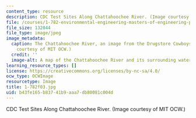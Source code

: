 ```yaml
---
content_type: resource
description: CDC Test Sites Along Chattahoochee River. (Image courtesy of MIT OCW.)
file: /courses/1-782-environmental-engineering-masters-of-engineering-project-fall-2003-spring-2004/b43fe165b83741b9aaa7db80081c004d_1-782f03.jpg
file_size: 132044
file_type: image/jpeg
image_metadata:
  caption: The Chattahoochee River, an image from the Drugstore Cowboys Project. (Image
    courtesy of MIT OCW.)
  credit: ''
  image-alt: A map of the Chattahoochee River and its surrounding watersheds.
learning_resource_types: []
license: https://creativecommons.org/licenses/by-nc-sa/4.0/
ocw_type: OCWImage
resourcetype: Image
title: 1-782f03.jpg
uid: b43fe165-b837-41b9-aaa7-db80081c004d
---
```

CDC Test Sites Along Chattahoochee River. (Image courtesy of MIT OCW.)